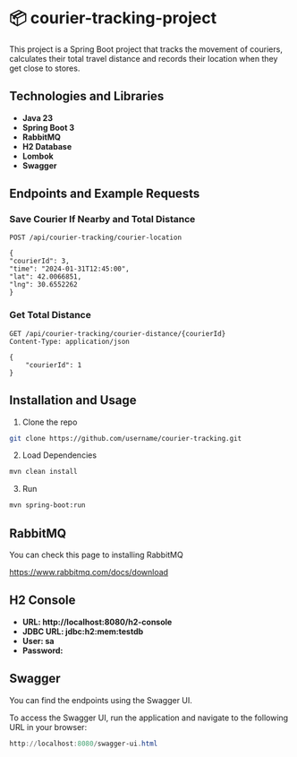 # 📦 courier-tracking-project

This project is a Spring Boot project that tracks the movement of couriers, calculates their total travel distance and records their location when they get close to stores.

## Technologies and Libraries
- **Java 23**
- **Spring Boot 3**
- **RabbitMQ**
- **H2 Database**
- **Lombok**
- **Swagger**

## Endpoints and Example Requests

### Save Courier If Nearby and Total Distance
```http
POST /api/courier-tracking/courier-location

{
"courierId": 3,
"time": "2024-01-31T12:45:00",
"lat": 42.0066851,
"lng": 30.6552262
}
```

### Get Total Distance
```http
GET /api/courier-tracking/courier-distance/{courierId}
Content-Type: application/json

{
    "courierId": 1
}
```

## Installation and Usage

1. Clone the repo
```sh
git clone https://github.com/username/courier-tracking.git
```

2. Load Dependencies
```sh
mvn clean install
```

3. Run
```sh
mvn spring-boot:run
```

## RabbitMQ

You can check this page to installing RabbitMQ

https://www.rabbitmq.com/docs/download

## H2 Console
- **URL: http://localhost:8080/h2-console**
- **JDBC URL: jdbc:h2:mem:testdb**
- **User: sa**
- **Password:**

## Swagger

You can find the endpoints using the Swagger UI.

To access the Swagger UI, run the application and navigate to the following URL in your browser:

```powershell
http://localhost:8080/swagger-ui.html
```

